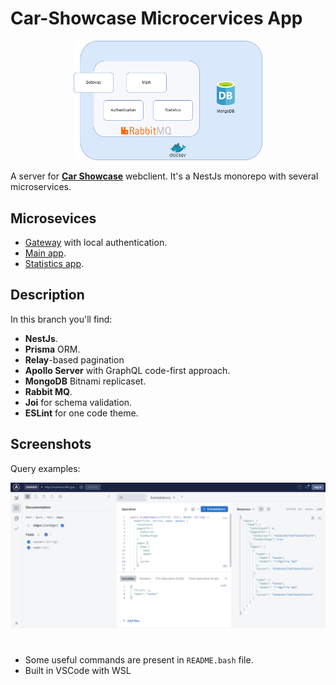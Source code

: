 # Car-Showcase Microcervices App

<p align="center" >
  <img src="./images/schema.png" width="60%"/>
</p>

A server for **[Car Showcase](https://github.com/cyrusrose/car_showcase)** webclient. It's a NestJs monorepo with several microservices.

## Microsevices

-   [Gateway](./apps/gateway/) with local authentication.
-   [Main app](./apps/chat_server/).
-   [Statistics app](./apps/statistics/).

## Description

In this branch you'll find:

-   **NestJs**.
-   **Prisma** ORM.
-   **Relay**-based pagination
-   **Apollo Server** with GraphQL code-first approach.
-   **MongoDB** Bitnami replicaset.
-   **Rabbit MQ**.
-   **Joi** for schema validation.
-   **ESLint** for one code theme.

## Screenshots

Query examples:

<p align="center">
  <img src="./images/gql.png" />
</p>

#

-   Some useful commands are present in `README.bash` file.
-   Built in VSCode with WSL
